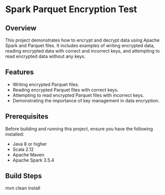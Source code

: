 # Spark Parquet Encryption Test
      
## Overview

This project demonstrates how to encrypt and decrypt data using Apache Spark and Parquet files. It includes examples of writing encrypted data, reading encrypted data with correct and incorrect keys, and attempting to read encrypted data without any keys.

## Features

- Writing encrypted Parquet files.
- Reading encrypted Parquet files with correct keys.
- Attempting to read encrypted Parquet files with incorrect keys.
- Demonstrating the importance of key management in data encryption.

## Prerequisites

Before building and running this project, ensure you have the following installed:

- Java 8 or higher
- Scala 2.12
- Apache Maven
- Apache Spark 3.5.4

## Build Steps
mvn clean install
      

